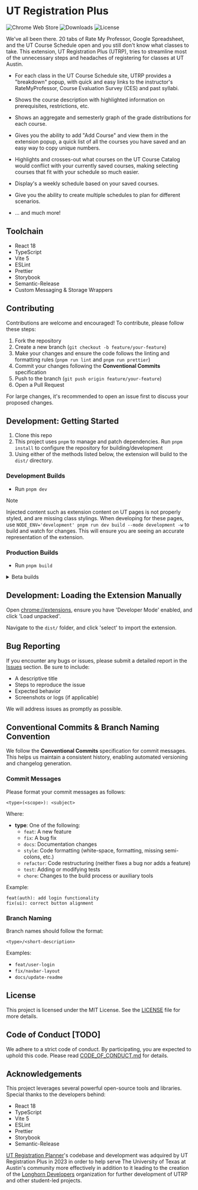 # UT Registration Plus

![Chrome Web Store](https://img.shields.io/chrome-web-store/v/hboadpjkoaieogjimneceaahlppnipaa)
![Downloads](https://img.shields.io/chrome-web-store/d/hboadpjkoaieogjimneceaahlppnipaa)
![License](https://img.shields.io/github/license/Longhorn-Developers/UT-Registration-Plus)

We've all been there. 20 tabs of Rate My Professor, Google Spreadsheet, and the UT Course Schedule open and you still don't know what classes to take.
This extension, UT Registration Plus (UTRP), tries to streamline most of the unnecessary steps and headaches of registering for classes at UT Austin.

- For each class in the UT Course Schedule site, UTRP provides a "breakdown" popup, with quick and easy links to the instructor's RateMyProfessor, Course Evaluation Survey (CES) and past syllabi.

- Shows the course description with highlighted information on prerequisites, restrictions, etc.

- Shows an aggregate and semesterly graph of the grade distributions for each course.

- Gives you the ability to add "Add Course" and view them in the extension popup, a quick list of all the courses you have saved and an easy way to copy unique numbers.

- Highlights and crosses-out what courses on the UT Course Catalog would conflict with your currently saved courses, making selecting courses that fit with your schedule so much easier.

- Display's a weekly schedule based on your saved courses.

- Give you the ability to create multiple schedules to plan for different scenarios.

- ... and much more!

## Toolchain

- React 18
- TypeScript
- Vite 5
- ESLint
- Prettier
- Storybook
- Semantic-Release
- Custom Messaging & Storage Wrappers

## Contributing

Contributions are welcome and encouraged! To contribute, please follow these steps:

1. Fork the repository
2. Create a new branch (`git checkout -b feature/your-feature`)
3. Make your changes and ensure the code follows the linting and formatting rules (`pnpm run lint` and `pnpm run prettier`)
4. Commit your changes following the **Conventional Commits** specification
5. Push to the branch (`git push origin feature/your-feature`)
6. Open a Pull Request

For large changes, it's recommended to open an issue first to discuss your proposed changes.

## Development: Getting Started

1. Clone this repo
2. This project uses `pnpm` to manage and patch dependencies. Run `pnpm install` to configure the repository for building/development
3. Using either of the methods listed below, the extension will build to the `dist/` directory.

### Development Builds

- Run `pnpm dev`

> [!NOTE]
> Injected content such as extension content on UT pages is not properly styled, and are missing class stylings. When developing for these pages, use `NODE_ENV='development' pnpm run dev build --mode development -w` to build and watch for changes. This will ensure you are seeing an accurate representation of the extension.

### Production Builds

- Run `pnpm build`

<details>
<summary>Beta builds</summary>
Use `BETA=true pnpm build` to build a beta build.
</details>

## Development: Loading the Extension Manually

Open [chrome://extensions](chrome://extensions), ensure you have 'Developer Mode' enabled, and click 'Load unpacked'.

Navigate to the `dist/` folder, and click 'select' to import the extension.

## Bug Reporting

If you encounter any bugs or issues, please submit a detailed report in the [Issues](https://github.com/Longhorn-Developers/UT-Registration-Plus/issues) section. Be sure to include:

- A descriptive title
- Steps to reproduce the issue
- Expected behavior
- Screenshots or logs (if applicable)

We will address issues as promptly as possible.

## Conventional Commits & Branch Naming Convention

We follow the **Conventional Commits** specification for commit messages. This helps us maintain a consistent history, enabling automated versioning and changelog generation.

### Commit Messages

Please format your commit messages as follows:

```
<type>(<scope>): <subject>
```

Where:

- **type**: One of the following:
  - `feat`: A new feature
  - `fix`: A bug fix
  - `docs`: Documentation changes
  - `style`: Code formatting (white-space, formatting, missing semi-colons, etc.)
  - `refactor`: Code restructuring (neither fixes a bug nor adds a feature)
  - `test`: Adding or modifying tests
  - `chore`: Changes to the build process or auxiliary tools

Example:

```
feat(auth): add login functionality
fix(ui): correct button alignment
```

### Branch Naming

Branch names should follow the format:

```
<type>/<short-description>
```

Examples:

- `feat/user-login`
- `fix/navbar-layout`
- `docs/update-readme`

## License

This project is licensed under the MIT License. See the [LICENSE](./LICENSE.md) file for more details.

## Code of Conduct [TODO]

We adhere to a strict code of conduct. By participating, you are expected to uphold this code. Please read [CODE_OF_CONDUCT.md](./CODE_OF_CONDUCT.md) for details.

## Acknowledgements

This project leverages several powerful open-source tools and libraries. Special thanks to the developers behind:
- React 18
- TypeScript
- Vite 5
- ESLint
- Prettier
- Storybook
- Semantic-Release

[UT Registration Planner](https://github.com/doprz/UT-Registration-Planner)'s codebase and development was adquired by UT Registration Plus in 2023 in order to help serve The University of Texas at Austin's community more effectively in addition to it leading to the creation of the [Longhorn Developers](https://github.com/Longhorn-Developers) organization for further development of UTRP and other student-led projects.
